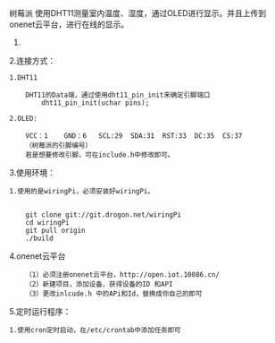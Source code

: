 
树莓派 使用DHT11测量室内温度、湿度，通过OLED进行显示。并且上传到onenet云平台，进行在线的显示。

1.


2.连接方式：

	1.DHT11 
	
		DHT11的Data端，通过使用dht11_pin_init来确定引脚端口
			dht11_pin_init(uchar pins);
	
	2.OLED:
	
		VCC：1    GND：6   SCL:29  SDA:31  RST:33  DC:35  CS:37
		（树莓派的引脚编号）
		若是想要修改引脚，可在include.h中修改即可。

3.使用环境：

	1.使用的是wiringPi，必须安装好wiringPi。
	
	
		git clone git://git.drogon.net/wiringPi
		cd wiringPi
		git pull origin
		./build
		
4.onenet云平台

		（1）必须注册onenet云平台，http://open.iot.10086.cn/
		（2）新建项目，添加设备，获得设备的ID 和API
		（3）更改inlcude.h 中的APi和Id，替换成你自己的即可
		
		
5.定时运行程序：

	1.使用cron定时启动，在/etc/crontab中添加任务即可
